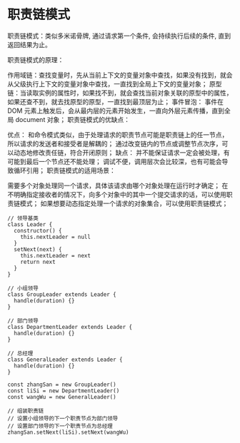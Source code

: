 # 职责链模式

职责链模式：类似多米诺骨牌, 通过请求第一个条件, 会持续执行后续的条件, 直到返回结果为止。

职责链模式的原理：

作用域链：查找变量时，先从当前上下文的变量对象中查找，如果没有找到，就会从父级执行上下文的变量对象中查找，一直找到全局上下文的变量对象；
原型链：当读取实例的属性时，如果找不到，就会查找当前对象关联的原型中的属性，如果还查不到，就去找原型的原型，一直找到最顶层为止；
事件冒泡： 事件在 DOM 元素上触发后，会从最内层的元素开始发生，一直向外层元素传播，直到全局 document 对象；
职责链模式的优缺点：

优点：
和命令模式类似，由于处理请求的职责节点可能是职责链上的任一节点，所以请求的发送者和接受者是解耦的；
通过改变链内的节点或调整节点次序，可以动态地修改责任链，符合开闭原则；
缺点：
并不能保证请求一定会被处理，有可能到最后一个节点还不能处理；
调试不便，调用层次会比较深，也有可能会导致循环引用；
职责链模式的适用场景：

需要多个对象处理同一个请求，具体该请求由哪个对象处理在运行时才确定；
在不明确指定接收者的情况下，向多个对象中的其中一个提交请求的话，可以使用职责链模式；
如果想要动态指定处理一个请求的对象集合，可以使用职责链模式；

```
// 领导基类
class Leader {
  constructor() {
    this.nextLeader = null
  }
  setNext(next) {
    this.nextLeader = next
    return next
  }
}

// 小组领导
class GroupLeader extends Leader {
  handle(duration) {}
}

// 部门领导
class DepartmentLeader extends Leader {
  handle(duration) {}
}

// 总经理
class GeneralLeader extends Leader {
  handle(duration) {}
}

const zhangSan = new GroupLeader()
const liSi = new DepartmentLeader()
const wangWu = new GeneralLeader()

// 组装职责链
// 设置小组领导的下一个职责节点为部门领导
// 设置部门领导的下一个职责节点为总经理
zhangSan.setNext(liSi).setNext(wangWu)

```
